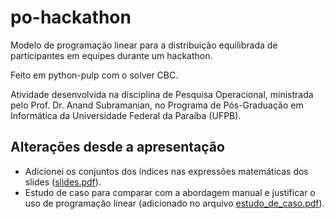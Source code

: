 # po-hackathon

Modelo de programação linear para a distribuição equilibrada de participantes em equipes durante um hackathon.

Feito em python-pulp com o solver CBC.

Atividade desenvolvida na disciplina de Pesquisa Operacional, ministrada pelo Prof. Dr. Anand Subramanian, no Programa de Pós-Graduação em Informática da Universidade Federal da Paraíba (UFPB).

## Alterações desde a apresentação

- Adicionei os conjuntos dos índices nas expressões matemáticas dos slides ([slides.pdf](slides.pdf)).
- Estudo de caso para comparar com a abordagem manual e justificar o uso de programação linear (adicionado no arquivo [estudo_de_caso.pdf](estudo_de_caso.pdf)).
